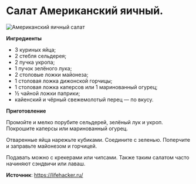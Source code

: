 # Салат Американский яичный.

![Американский яичный салат](/images/Kulinar/Salad/yayca_amrica.jpg 'Американский яичный салат')

**Ингредиенты**

- 3 куриных яйца;
- 2 стебля сельдерея;
- 2 пучка укропа;
- 1 пучок зелёного лука;
- 2 столовые ложки майонеза;
- 1 столовая ложка дижонской горчицы;
- 1 столовая ложка каперсов или 1 маринованный огурец;
- ½ чайной ложки паприки;
- кайенский и чёрный свежемолотый перец — по вкусу.

**Приготовление**

Промойте и мелко порубите сельдерей, зелёный лук и укроп. Покрошите каперсы или маринованный огурец.

Отваренные яйца нарежьте кубиками. Соедините с зеленью. Поперчите и заправьте майонезом и горчицей.

Подавать можно с крекерами или чипсами. Также таким салатом часто начиняют сэндвичи или лаваш.

**Источник**: https://lifehacker.ru/

